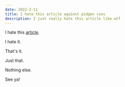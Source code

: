 ```yaml
---
date: 2022-2-11
title: I hate this article against pidgen coos
description: I just really hate this article like wtf
---
```


I hate this [article](https://www.gotpigeonsaz.com/blog/pigeon-cooing-is-more-than-just-annoying/).

I hate it.

That's it.

Just that.

Nothing else.

See ya!
